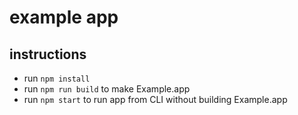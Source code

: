 # example app

## instructions

- run `npm install`
- run `npm run build` to make Example.app
- run `npm start` to run app from CLI without building Example.app
